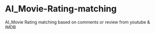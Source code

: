 # AI_Movie-Rating-matching
AI_Movie Rating matching based on comments or review from youtube &amp; IMDB
